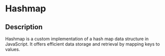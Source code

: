 # Hashmap

## Description

Hashmap is a custom implementation of a hash map data structure in JavaScript. It offers efficient data storage and retrieval by mapping keys to values.
